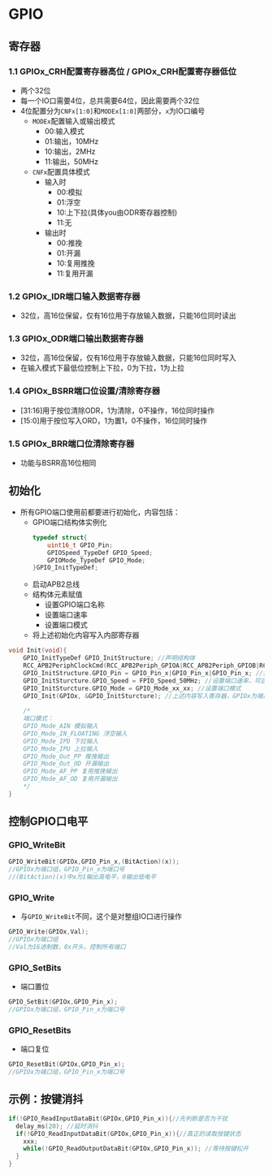 # GPIO

## 寄存器
### 1.1 GPIOx_CRH配置寄存器高位 / GPIOx_CRH配置寄存器低位
- 两个32位
- 每一个IO口需要4位，总共需要64位，因此需要两个32位
- 4位配置分为`CNFx[1:0]`和`MODEx[1:0]`两部分，`x`为IO口编号
  - `MODEx`配置输入或输出模式
    - 00:输入模式
    - 01:输出，10MHz
    - 10:输出，2MHz
    - 11:输出，50MHz
  - `CNFx`配置具体模式
    - 输入时
      - 00:模拟
      - 01:浮空
      - 10:上下拉(具体you由ODR寄存器控制)
      - 11:无
    - 输出时
      - 00:推挽
      - 01:开漏
      - 10:复用推挽
      - 11:复用开漏
### 1.2 GPIOx_IDR端口输入数据寄存器
- 32位，高16位保留，仅有16位用于存放输入数据，只能16位同时读出

### 1.3 GPIOx_ODR端口输出数据寄存器
- 32位，高16位保留，仅有16位用于存放输入数据，只能16位同时写入
- 在输入模式下最低位控制上下拉，0为下拉，1为上拉
### 1.4 GPIOx_BSRR端口位设置/清除寄存器
- [31:16]用于按位清除ODR，1为清除，0不操作，16位同时操作
- [15:0]用于按位写入ORD，1为置1，0不操作，16位同时操作

### 1.5 GPIOx_BRR端口位清除寄存器
- 功能与BSRR高16位相同



## 初始化
- 所有GPIO端口使用前都要进行初始化，内容包括：
  - GPIO端口结构体实例化
    ```C
    typedef struct{
        uint16_t GPIO_Pin;
        GPIOSpeed_TypeDef GPIO_Speed;
        GPIOMode_TypeDef GPIO_Mode;
    }GPIO_InitTypeDef;
    ```
  - 启动APB2总线
  - 结构体元素赋值
    - 设置GPIO端口名称
    - 设置端口速率
    - 设置端口模式
  - 将上述初始化内容写入内部寄存器

```C
void Init(void){
    GPIO_InitTypeDef GPIO_InitStructure; //声明结构体
    RCC_APB2PeriphClockCmd(RCC_APB2Periph_GPIOA|RCC_APB2Periph_GPIOB|RCC_APB2Periph_GPIOC,Enable); //启动APB2总线
    GPIO_InitStructure.GPIO_Pin = GPIO_Pin_x|GPIO_Pin_x|GPIO_Pin_x; //指定端口号，x为0~15之间的值，对应每一组内的引脚号，可以有多个值，用‘|’隔开
    GPIO_InitSturcture.GPIO_Speed = FPIO_Speed_50MHz; //设置端口速率，可选2，10，50MHz，端口为输入时不需要设置
    GPIO_InitSturcture.GPIO_Mode = GPIO_Mode_xx_xx; //设置端口模式
    GPIO_Init(GPIOx, &GPIO_InitSturcture); //上述内容写入寄存器，GPIOx为端口组名称，x可为ABCD，视引脚而定
    
    /*
    端口模式：
    GPIO_Mode_AIN 模拟输入
    GPIO_Mode_IN_FLOATING 浮空输入
    GPIO_Mode_IPD 下拉输入
    GPIO_Mode_IPU 上拉输入
    GPIO_Mode_Out_PP 推挽输出
    GPIO_Mode_Out_OD 开漏输出
    GPIO_Mode_AF_PP 复用推挽输出
    GPIO_Mode_AF_OD 复用开漏输出
    */ 
}
```

## 控制GPIO口电平
### GPIO_WriteBit
```C
GPIO_WriteBit(GPIOx,GPIO_Pin_x,(BitAction)(x));
//GPIOx为端口组，GPIO_Pin_x为端口号
//(BitAction)(x)中x为1输出高电平，0输出低电平
```
### GPIO_Write
- 与`GPIO_WriteBit`不同，这个是对整组IO口进行操作
```C
GPIO_Write(GPIOx,Val);
//GPIOx为端口组
//Val为16进制数，0x开头，控制所有端口
```

### GPIO_SetBits
- 端口置位
```C
GPIO_SetBit(GPIOx,GPIO_Pin_x);
//GPIOx为端口组，GPIO_Pin_x为端口号
```
### GPIO_ResetBits
- 端口复位
```C
GPIO_ResetBit(GPIOx,GPIO_Pin_x);
//GPIOx为端口组，GPIO_Pin_x为端口号
```

## 示例：按键消抖
```C
if(!GPIO_ReadInputDataBit(GPIOx,GPIO_Pin_x)){//先判断是否为干扰
  delay_ms(20); //延时消抖
  if(!GPIO_ReadInputDataBit(GPIOx,GPIO_Pin_x)){//真正的读取按键状态
    xxx;
    while(!GPIO_ReadOutputDataBit(GPIOx,GPIO_Pin_x)); //等待按键松开
  }
}
```